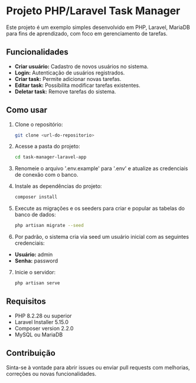 # Projeto PHP/Laravel Task Manager

Este projeto é um exemplo simples desenvolvido em PHP, Laravel, MariaDB para fins de aprendizado, com foco em gerenciamento de tarefas.

## Funcionalidades

-   **Criar usuário:** Cadastro de novos usuários no sistema.
-   **Login:** Autenticação de usuários registrados.
-   **Criar task:** Permite adicionar novas tarefas.
-   **Editar task:** Possibilita modificar tarefas existentes.
-   **Deletar task:** Remove tarefas do sistema.

## Como usar

1.  Clone o repositório:
    ```bash
    git clone <url-do-repositorio>
    ```
2.  Acesse a pasta do projeto:

    ```bash
    cd task-manager-laravel-app
    ```

3.  Renomeie o arquivo '.env.example' para '.env' e atualize as credenciais de conexão com o banco.

4.  Instale as dependências do projeto:

    ```bash
    composer install
    ```

5.  Execute as migrações e os seeders para criar e popular as tabelas do banco de dados:

    ```bash
    php artisan migrate --seed
    ```

6.  Por padrão, o sistema cria via seed um usuário inicial com as seguintes credenciais:

-   **Usuário:** admin
-   **Senha:** password

7.  Inicie o servidor:
    ```bash
    php artisan serve
    ```

## Requisitos

-   PHP 8.2.28 ou superior
-   Laravel Installer 5.15.0
-   Composer version 2.2.0
-   MySQL ou MariaDB

## Contribuição

Sinta-se à vontade para abrir issues ou enviar pull requests com melhorias, correções ou novas funcionalidades.
